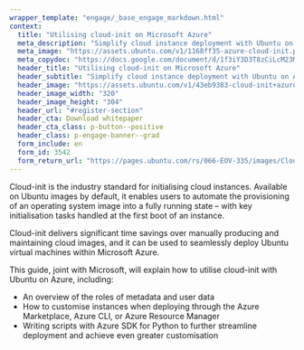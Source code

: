 ```yaml
---
wrapper_template: "engage/_base_engage_markdown.html"
context:
  title: "Utilising cloud-init on Microsoft Azure"
  meta_description: "Simplify cloud instance deployment with Ubuntu on Azure"
  meta_image: "https://assets.ubuntu.com/v1/1168ff35-azure-cloud-init.png"
  meta_copydoc: "https://docs.google.com/document/d/1f3iY3D3T8zCiLcM23M_Ba31RF5LYHKPFMr7SUxOsYNI/edit"
  header_title: "Utilising cloud-init on Microsoft Azure"
  header_subtitle: "Simplify cloud instance deployment with Ubuntu on Azure"
  header_image: "https://assets.ubuntu.com/v1/43eb9383-cloud-init+azure-white.svg"
  header_image_width: "320"
  header_image_height: "304"
  header_url: "#register-section"
  header_cta: Download whitepaper
  header_cta_class: p-button--positive
  header_class: p-engage-banner--grad
  form_include: en
  form_id: 3542
  form_return_url: "https://pages.ubuntu.com/rs/066-EOV-335/images/Cloud-init_on_Azure.pdf"
---
```


Cloud-init is the industry standard for initialising cloud instances. Available on Ubuntu images by default, it enables users to automate the provisioning of an operating system image into a fully running state – with key initialisation tasks handled at the first boot of an instance.

Cloud-init delivers significant time savings over manually producing and maintaining cloud images, and it can be used to seamlessly deploy Ubuntu virtual machines within Microsoft Azure.

This guide, joint with Microsoft, will explain how to utilise cloud-init with Ubuntu on Azure, including:

- An overview of the roles of metadata and user data
- How to customise instances when deploying through the Azure Marketplace, Azure CLI, or Azure Resource Manager
- Writing scripts with Azure SDK for Python to further streamline deployment and achieve even greater customisation
